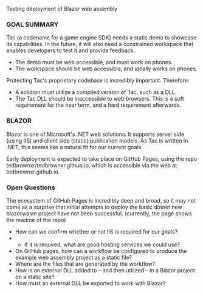 Testing deployment of Blazor web assembly

### GOAL SUMMARY
Tac (a codename for a game engine SDK) needs a static demo to showcase its capabilities. In the future, it will also need a constrained workspace that enables developers to test it and provide feedback.
- The demo must be web accessible, and must work on phones. 
- The workspace should be web accessible, and ideally works on phones.

Protecting Tac's proprietary codebase is incredibly important. Therefore:
- A solution must utilize a compiled version of Tac, such as a DLL.
- The Tac DLL should be inaccessible to web browsers. This is a soft requirement for the near term, and a hard requirement afterwards.

### BLAZOR
Blazor is one of Microsoft's .NET web solutions. It supports server side (using IIS) and client side (static) publication models. As Tac is written in .NET, this seems like a natural fit for our current goals.

Early deployment is expected to take place on GitHub Pages, using the repo tedbrownxr/tedbrownxr.github.io, which is accessible via the web at tedbrownxr.github.io.

### Open Questions
The ecosystem of GitHub Pages is incredibly deep and broad, so it may not come as a surprise that initial attempts to deploy the basic dotnet new blazorwasm project have not been successful. (currently, the page shows the readme of the repo)

- How can we confirm whether or not IIS is required for our goals?
- - If it is required, what are good hosting services we could use?
- On GitHub pages, how can a workflow be configured to produce the example web assembly project as a static file?
- Where are the files that are generated by the workflow?
- How is an external DLL added to – and then utilized – in a Blazor project on a static site?
- How must an external DLL be exported to work with Blazor?

